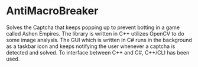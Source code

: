 # AntiMacroBreaker

Solves the Captcha that keeps popping up to prevent botting in a game called Ashen Empires.
The library is written in C++ utilizes OpenCV to do some image analysis.
The GUI which is written in C# runs in the background as a taskbar icon and keeps notifying the user whenever a captcha is
detected and solved. To interface between C++ and C#, C++/CLI has been used.

